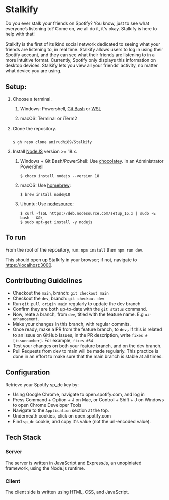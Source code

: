 
# Stalkify

Do you ever stalk your friends on Spotify? You know, just to see what everyone’s listening to? Come on, we all do it, it's okay. Stalkify is here to help with that!


Stalkify is the first of its kind social network dedicated to seeing what your friends are listening to, in real time. Stalkify allows users to log in using their Spotify account, and they can see what their friends are listening to in a more intuitive format. Currently, Spotify only displays this information on desktop devices. Stalkify lets you view all your friends’ activity, no matter what device you are using.

## Setup:
1. Choose a terminal.

	1. Windows: Powershell, [Git Bash](https://git-scm.com/downloads) or [WSL](https://www.microsoft.com/en-us/p/ubuntu/9nblggh4msv6)

	2. macOS: Terminal or iTerm2

2. Clone the repository.

	```	

	$ gh repo clone anirudhi89/Stalkify

	```
3.  Install  [NodeJS](https://nodejs.org/)  version >= 18.x.
    1.  Windows + Git Bash/PowerShell: Use  [chocolatey](https://community.chocolatey.org/). In an Administrator PowerShell
        
        ```
        $ choco install nodejs --version 18
        
        ```
        
    2.  macOS: Use  [homebrew](https://brew.sh/):
        
        ```
        $ brew install node@18
        
        ```
        
    3.  Ubuntu: Use  [nodesource](https://github.com/nodesource/distributions):
        
        ```
        $ curl -fsSL https://deb.nodesource.com/setup_16.x | sudo -E bash - &&\
        $ sudo apt-get install -y nodejs
        ```

## To run

From the root of the repository, run: `npm install` then `npm run dev`. 

This should open up Stalkify in your browser; if not, navigate to [https://localhost:3000](https://localhost:3000/).


## Contributing Guidelines

- Checkout the `main`, branch: `git checkout main`
- Checkout the `dev`, branch: `git checkout dev`
- Run `git pull origin main` regularly to update the dev branch
- Confirm they are both up-to-date with the `git status` command.
- Now, reate a branch, from `dev`, titled with the feature name. E.g `ui-enhancement.`
- Make your changes in this branch, with regular commits.
- Once ready, make a PR from the feature branch, to `dev`,. If this is related to an issue on  GitHub Issues, in the PR description, write `fixes #[issuenumber]`. For example, `fixes #34`
- Test your changes on both your feature branch, and on the dev branch.
- Pull Requests from dev to main will be made regularly. This practice is done in an effort to make sure that the main branch is stable at all times.
  
## Configuration

Retrieve your Spotify sp_dc key by:

- Using Google Chrome, navigate to open.spotify.com, and log in
- Press Command + Option + J on Mac, or Control + Shift + J on Windows to open Chrome Developer Tools
- Navigate to the `Application` section at the top.
- Underneath cookies, click on open.spotify.com
- Find `sp_dc` cookie, and copy it's value (not the url-encoded value).

## Tech Stack

### Server

The server is written in JavaScript and ExpressJs, an unopiniated framework, using the Node.js runtime.

  

### Client

The client side is written using HTML, CSS, and JavaScript.
